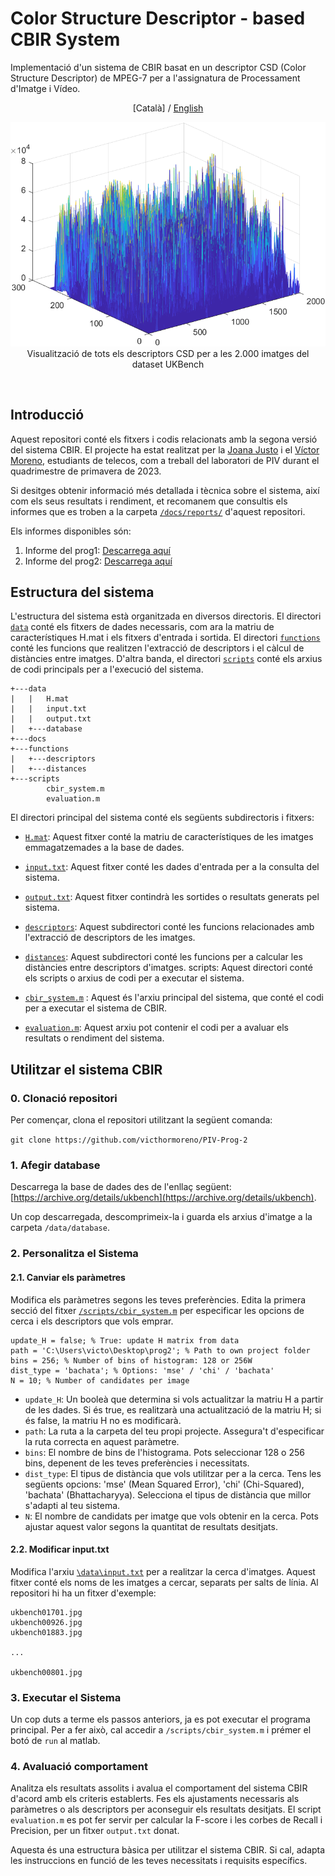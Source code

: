 # Color Structure Descriptor - based CBIR System
Implementació d'un sistema de CBIR basat en un descriptor CSD (Color Structure Descriptor) de MPEG-7 per a l'assignatura de Processament d'Imatge i Vídeo.

<p align="center">[Català] / <a href="./README_EN.md">English</a></p>

<p align="center">
  <img src="./docs/media/descriptors_dataset.png" /><br />
  Visualització de tots els descriptors CSD per a les 2.000 imatges del dataset UKBench
</p>

![]()



## Introducció
Aquest repositori conté els fitxers i codis relacionats amb la segona versió del sistema CBIR. El projecte ha estat realitzat per la [Joana Justo](https://github.com/joanajusto) i el [Víctor Moreno](https://github.com/victhormoreno), estudiants de telecos, com a treball del laboratori de PIV durant el quadrimestre de primavera de 2023.

Si desitges obtenir informació més detallada i tècnica sobre el sistema, així com els seus resultats i rendiment, et recomanem que consultis els informes que es troben a la carpeta [`/docs/reports/`](/docs/reports) d'aquest repositori.

Els informes disponibles són:

1. Informe del prog1: [Descarrega aquí](docs/reports/memoria_prog1_moreno_justo.pdf)
2. Informe del prog2: [Descarrega aquí](doc/reports/informe_rendiment.pdf)

## Estructura del sistema

L'estructura del sistema està organitzada en diversos directoris. El directori [`data`](/data/) conté els fitxers de dades necessaris, com ara la matriu de característiques H.mat i els fitxers d'entrada i sortida. El directori [`functions`](/functions/) conté les funcions que realitzen l'extracció de descriptors i el càlcul de distàncies entre imatges. D'altra banda, el directori [`scripts`](/scripts/) conté els arxius de codi principals per a l'execució del sistema.

```
+---data
|   |   H.mat
|   |   input.txt
|   |   output.txt
|   +---database
+---docs
+---functions
|   +---descriptors
|   +---distances
+---scripts
        cbir_system.m
        evaluation.m
```

El directori principal del sistema conté els següents subdirectoris i fitxers:

+ [`H.mat`](/data/H.mat): Aquest fitxer conté la matriu de característiques de les imatges emmagatzemades a la base de dades.

+ [`input.txt`](/data/input.txt): Aquest fitxer conté les dades d'entrada per a la consulta del sistema.

+ [`output.txt`](/data/output.txt): Aquest fitxer contindrà les sortides o resultats generats pel sistema.

+ [`descriptors`](/functions/descriptors/): Aquest subdirectori conté les funcions relacionades amb l'extracció de descriptors de les imatges.

+ [`distances`](/functions/distances/): Aquest subdirectori conté les funcions per a calcular les distàncies entre descriptors d'imatges.
scripts: Aquest directori conté els scripts o arxius de codi per a executar el sistema.

+ [`cbir_system.m`](/scripts/cbir_system.m) : Aquest és l'arxiu principal del sistema, que conté el codi per a executar el sistema de CBIR.

+ [`evaluation.m`](/scripts/evaluation.m): Aquest arxiu pot contenir el codi per a avaluar els resultats o rendiment del sistema.

## Utilitzar el sistema CBIR 
### 0. Clonació repositori
Per començar, clona el repositori utilitzant la següent comanda: 

``git clone https://github.com/victhormoreno/PIV-Prog-2``

### 1. Afegir database
Descarrega la base de dades des de l'enllaç següent: [https://archive.org/details/ukbench](https://archive.org/details/ukbench).  

Un cop descarregada, descomprimeix-la i guarda els arxius d'imatge a la carpeta `/data/database`.

### 2. Personalitza el Sistema

#### 2.1. Canviar els paràmetres
Modifica els paràmetres segons les teves preferències. Edita la primera secció del fitxer [`/scripts/cbir_system.m`](scripts/cbir_system.m) per especificar les opcions de cerca i els descriptors que vols emprar.

```
update_H = false; % True: update H matrix from data
path = 'C:\Users\victo\Desktop\prog2'; % Path to own project folder
bins = 256; % Number of bins of histogram: 128 or 256W
dist_type = 'bachata'; % Options: 'mse' / 'chi' / 'bachata'
N = 10; % Number of candidates per image
```

+ ``update_H``: Un booleà que determina si vols actualitzar la matriu H a partir de les dades. Si és true, es realitzarà una actualització de la matriu H; si és false, la matriu H no es modificarà.
+ ``path``:  La ruta a la carpeta del teu propi projecte. Assegura't d'especificar la ruta correcta en aquest paràmetre.
+ ``bins``: El nombre de bins de l'histograma. Pots seleccionar 128 o 256 bins, depenent de les teves preferències i necessitats.
+ ``dist_type``: El tipus de distància que vols utilitzar per a la cerca. Tens les següents opcions: 'mse' (Mean Squared Error), 'chi' (Chi-Squared), 'bachata' (Bhattacharyya). Selecciona el tipus de distància que millor s'adapti al teu sistema.
+ ``N``:  El nombre de candidats per imatge que vols obtenir en la cerca. Pots ajustar aquest valor segons la quantitat de resultats desitjats.


#### 2.2. Modificar input.txt
Modifica l'arxiu [`\data\input.txt`](data/input.txt) per a realitzar la cerca d'imatges. Aquest fitxer conté els noms de les imatges a cercar, separats per salts de línia. Al repositori hi ha un fitxer d'exemple:

```
ukbench01701.jpg
ukbench00926.jpg
ukbench01883.jpg

...

ukbench00801.jpg
```

### 3. Executar el Sistema

Un cop duts a terme els passos anteriors, ja es pot executar el programa principal. Per a fer això, cal accedir a `/scripts/cbir_system.m` i prémer el botó de `run` al matlab.

### 4. Avaluació comportament 
Analitza els resultats assolits i avalua el comportament del sistema CBIR d'acord amb els criteris establerts. Fes els ajustaments necessaris als paràmetres o als descriptors per aconseguir els resultats desitjats. El script `evaluation.m` es pot fer servir per calcular la F-score i les corbes de Recall i Precision, per un fitxer `output.txt` donat.

Aquesta és una estructura bàsica per utilitzar el sistema CBIR. Si cal, adapta les instruccions en funció de les teves necessitats i requisits específics.


